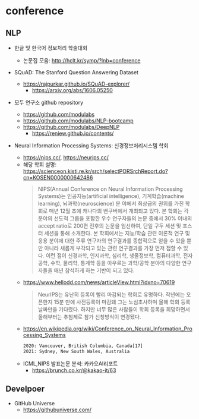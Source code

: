 # conference

## NLP

* 한글 및 한국어 정보처리 학술대회
  * 논문집 모음: <http://hclt.kr/symp/?lnb=conference>

* SQuAD: The Stanford Question Answering Dataset
  * <https://rajpurkar.github.io/SQuAD-explorer/>
    * <https://arxiv.org/abs/1606.05250>

* 모두 연구소 github repository
  * <https://github.com/modulabs>
  * <https://github.com/modulabs/NLP-bootcamp>
  * <https://github.com/modulabs/DeepNLP>
    * <https://reniew.github.io/contents/>

* Neural Information Processing Systems: 신경정보처리시스템 학회
  * <https://nips.cc/>, <https://neurips.cc/>
  * 해당 학회 설명: <https://scienceon.kisti.re.kr/srch/selectPORSrchReport.do?cn=KOSEN0000000642486>
    > NIPS(Annual Conference on Neural Information Processing Systems)는 인공지능(artificial intelligence), 기계학습(machine learning), 뇌과학(neuroscience) 분 야에서 최상급의 권위를 가진 학회로 매년 12월 초에 캐나다의 밴쿠버에서 개최되고 있다.
본 학회는 각 분야의 선도적 그룹을 포함한 우수 연구자들의 논문 중에서 30% 이내의 accept ratio로 200편 전후의 논문을 엄선하여, 단일 구두 세션 및 포스터 세션을 통해 소개한다. 본 학회에서는 지능/학습 관련 이론적 연구 및 응용 분야에 대한 주류 연구자의 연구결과를 종합적으로 얻을 수 있을 뿐만 아니라 새롭게 부각되고 있는 관련 연구결과를 가장 먼저 접할 수 있다.
이런 점이 신경과학, 인지과학, 심리학, 생물정보학, 컴퓨터과학, 전자공학, 수학, 물리학, 통계학 등을 아우르는 과학/공학 분야의 다양한 연구자들을 매년 참석하게 하는 기반이 되고 있다.
  * <https://www.hellodd.com/news/articleView.html?idxno=70619>
    > NeurIPS는 유난히 등록이 빨리 마감되는 학회로 유명하다. 작년에는 오픈한지 15분 만에 사전등록이 마감돼 그는 노심초사하며 올해 학회 등록 날짜만을 기다렸다. 하지만 너무 많은 사람들이 학회 등록을 희망하면서 올해부터는 추첨제로 참가 신청방식이 변경됐다.
  * <https://en.wikipedia.org/wiki/Conference_on_Neural_Information_Processing_Systems>
    >
      ```txt
      2020: Vancouver, British Columbia, Canada[17]
      2021: Sydney, New South Wales, Australia
      ```
  * ICML,NIPS 발표논문 분석: 카카오AI리포트
    * <https://brunch.co.kr/@kakao-it/63>
  
## Develpoer

* GitHub Universe
  * <https://githubuniverse.com/>
